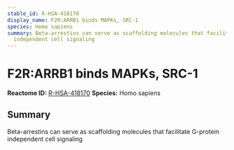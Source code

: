 ```yaml
---
stable_id: R-HSA-418170
display_name: F2R:ARRB1 binds MAPKs, SRC-1
species: Homo sapiens
summary: Beta-arrestins can serve as scaffolding molecules that facilitate G-protein
  independent cell signaling
---
```


# F2R:ARRB1 binds MAPKs, SRC-1
**Reactome ID:** [R-HSA-418170](https://reactome.org/content/detail/R-HSA-418170)
**Species:** Homo sapiens

## Summary

Beta-arrestins can serve as scaffolding molecules that facilitate G-protein independent cell signaling
